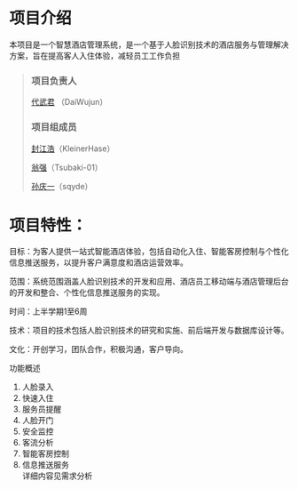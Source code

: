 
# 项目介绍

本项目是一个智慧酒店管理系统，是一个基于人脸识别技术的酒店服务与管理解决方案，旨在提高客人入住体验，减轻员工工作负担  

>
> ### 项目负责人
>
> [代武君](https://github.com/DaiWujun)  （DaiWujun）
>
> ### 项目组成员
>
> [封江浩](https://github.com/KleinerHase)（KleinerHase）
>
> [翁强](https://github.com/Tsubaki-01)（Tsubaki-01）
>
> [孙庆一](https://github.com/sqyde)（sqyde）



# 项目特性：

目标：为客人提供一站式智能酒店体验，包括自动化入住、智能客房控制与个性化信息推送服务，以提升客户满意度和酒店运营效率。

范围：系统范围涵盖人脸识别技术的开发和应用、酒店员工移动端与酒店管理后台的开发和整合、个性化信息推送服务的实现。

时间：上半学期1至6周

技术：项目的技术包括人脸识别技术的研究和实施、前后端开发与数据库设计等。

文化：开创学习，团队合作，积极沟通，客户导向。

功能概述
1.	人脸录入  
2.	快速入住  
3.	服务员提醒  
4.	人脸开门  
5.	安全监控  
6.	客流分析  
7.	智能客房控制  
8.	信息推送服务  
详细内容见需求分析
